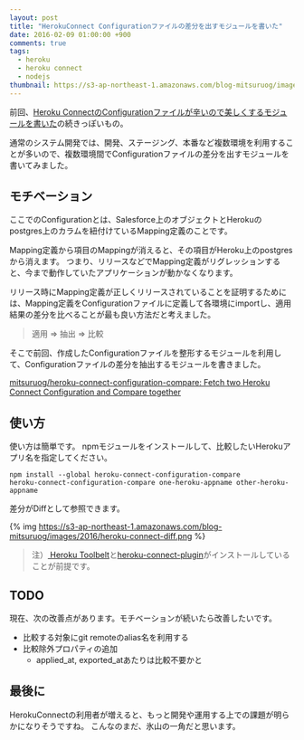 ```yaml
---
layout: post
title: "HerokuConnect Configurationファイルの差分を出すモジュールを書いた"
date: 2016-02-09 01:00:00 +900
comments: true
tags:
  - heroku
  - heroku connect
  - nodejs
thumbnail: https://s3-ap-northeast-1.amazonaws.com/blog-mitsuruog/images/2016/heroku-connect.png
---
```

前回、[Heroku ConnectのConfigurationファイルが辛いので美しくするモジュールを書いた](http://blog.mitsuruog.info/2016/02/heroku-connect-configuration-comb.html)の続きっぽいもの。

通常のシステム開発では、開発、ステージング、本番など複数環境を利用することが多いので、複数環境間でConfigurationファイルの差分を出すモジュールを書いてみました。

<!-- more -->

## モチベーション

ここでのConfigurationとは、Salesforce上のオブジェクトとHerokuのpostgres上のカラムを紐付けているMapping定義のことです。

Mapping定義から項目のMappingが消えると、その項目がHeroku上のpostgresから消えます。
つまり、リリースなどでMapping定義がリグレッションすると、今まで動作していたアプリケーションが動かなくなります。

リリース時にMapping定義が正しくリリースされていることを証明するためには、Mapping定義をConfigurationファイルに定義して各環境にimportし、適用結果の差分を比べることが最も良い方法だと考えました。

> 適用 => 抽出 => 比較

そこで前回、作成したConfigurationファイルを整形するモジュールを利用して、Configurationファイルの差分を抽出するモジュールを書きました。

[mitsuruog/heroku-connect-configuration-compare: Fetch two Heroku Connect Configuration and Compare together](https://github.com/mitsuruog/heroku-connect-configuration-compare)

## 使い方

使い方は簡単です。
npmモジュールをインストールして、比較したいHerokuアプリ名を指定してください。

```
npm install --global heroku-connect-configuration-compare
heroku-connect-configuration-compare one-heroku-appname other-heroku-appname
```

差分がDiffとして参照できます。

{% img https://s3-ap-northeast-1.amazonaws.com/blog-mitsuruog/images/2016/heroku-connect-diff.png %}

> 注）[ Heroku Toolbelt](https://toolbelt.heroku.com/)と[heroku-connect-plugin](https://github.com/heroku/heroku-connect-plugin)がインストールしていることが前提です。

## TODO

現在、次の改善点があります。モチベーションが続いたら改善したいです。

-  比較する対象にgit remoteのalias名を利用する
- 比較除外プロパティの追加
	- applied_at, exported_atあたりは比較不要かと

## 最後に

HerokuConnectの利用者が増えると、もっと開発や運用する上での課題が明らかになりそうですね。
こんなのまだ、氷山の一角だと思います。
